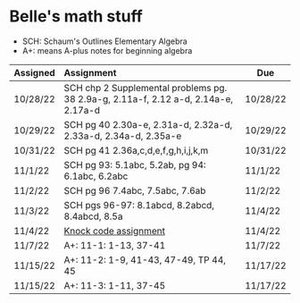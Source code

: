 # Belle's math stuff

* SCH: Schaum's Outlines Elementary Algebra
* A+: means A-plus notes for beginning algebra

| Assigned | Assignment | Due
|------|:-----------|------|
|10/28/22 | SCH  chp 2 Supplemental problems pg. 38 2.9a-g, 2.11a-f, 2.12 a-d, 2.14a-e, 2.17a-d | 10/28/22
|10/29/22 | SCH pg 40 2.30a-e, 2.31a-d, 2.32a-d, 2.33a-d, 2.34a-d, 2.35a-e | 10/29/22
|10/31/22 | SCH pg 41 2.36a,c,d,e,f,g,h,i,j,k,m | 10/31/22
|11/1/22 | SCH pg 93: 5.1abc, 5.2ab, pg 94: 6.1abc, 6.2abc | 11/1/22 
|11/2/22 | SCH pg 96 7.4abc, 7.5abc, 7.6ab | 11/2/22
|11/3/22 | SCH pgs 96-97: 8.1abcd, 8.2abcd, 8.4abcd, 8.5a | 11/4/22
|11/4/22 | [Knock code assignment](https://docs.google.com/document/d/1U06XcsFspu8KAN_23WcwOCW-9xS24IluFGwGOy32qQg/edit?usp=sharing)| 11/4/22
|11/7/22 | A+: 11-1: 1-13, 37-41 | 11/7/22
|11/15/22 | A+: 11-2: 1-9, 41-43, 47-49, TP 44, 45 | 11/17/22
|11/15/22 | A+: 11-3: 1-11, 37-45 | 11/17/22
